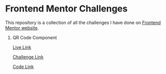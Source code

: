 # Frontend Mentor Challenges

This repository is a collection of all the challenges I have done on [Frontend Mentor website](https://frontendmentor.io).

1. QR Code Component

    [Live Link](https://toshiksharma.me/frontend-mentor-projects/)
    
    [Challenge Link](https://www.frontendmentor.io/challenges/qr-code-component-iux_sIO_H/hub)

    [Code Link](https://github.com/toshiksharma271/frontend-mentor-projects/tree/main/qr-code-component)